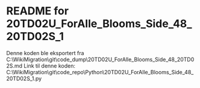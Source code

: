 # README for 20TD02U_ForAlle_Blooms_Side_48_20TD02S_1
Denne koden ble eksportert fra C:\WikiMigration\git\code_dump\20TD02U_ForAlle_Blooms_Side_48_20TD02S.md
Link til denne koden: C:\WikiMigration\git\code_repo\Python\20TD02U_ForAlle_Blooms_Side_48_20TD02S_1.py
